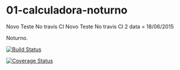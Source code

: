 01-calculadora-noturno
======================
Novo Teste No travis CI
Novo Teste No travis CI 2 data = 18/06/2015

Noturno.

[![Build Status](https://travis-ci.org/LucasN7Alves/01-calculadora-noturno.svg?branch=master)](https://travis-ci.org/LucasN7Alves/01-calculadora-noturno)


[![Coverage Status](https://img.shields.io/coveralls/LucasN7Alves/01-calculadora-noturno.svg)](https://coveralls.io/r/LucasN7Alves/01-calculadora-noturno?branch=master)

